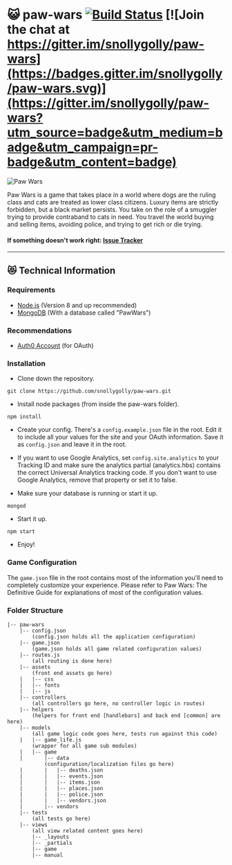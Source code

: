 # :smiley_cat: paw-wars [![Build Status](https://api.travis-ci.org/snollygolly/paw-wars.svg?branch=master)](https://travis-ci.org/snollygolly/paw-wars) [![Join the chat at https://gitter.im/snollygolly/paw-wars](https://badges.gitter.im/snollygolly/paw-wars.svg)](https://gitter.im/snollygolly/paw-wars?utm_source=badge&utm_medium=badge&utm_campaign=pr-badge&utm_content=badge)

![Paw Wars](https://raw.githubusercontent.com/snollygolly/paw-wars/master/assets/img/paw-wars-logo.png)

Paw Wars is a game that takes place in a world where dogs are the ruling class and cats are treated as lower class citizens. Luxury items are strictly forbidden, but a black market persists. You take on the role of a smuggler trying to provide contraband to cats in need. You travel the world buying and selling items, avoiding police, and trying to get rich or die trying.

#### If something doesn't work right: [Issue Tracker](https://github.com/snollygolly/paw-wars/issues/new)

---
## :heart_eyes_cat: Technical Information

### Requirements
* [Node.js](https://nodejs.org/en/) (Version 8 and up recommended)
* [MongoDB](https://www.mongodb.com/) (With a database called "PawWars")

### Recommendations
* [Auth0 Account](https://auth0.com/) (for OAuth)

### Installation

* Clone down the repository.
```
git clone https://github.com/snollygolly/paw-wars.git
```

* Install node packages (from inside the paw-wars folder).
```
npm install
```

* Create your config.  There's a `config.example.json` file in the root.  Edit it to include all your values for the site and your OAuth information.  Save it as `config.json` and leave it in the root.

* If you want to use Google Analytics, set `config.site.analytics` to your Tracking ID and make sure the analytics partial (analytics.hbs) contains the correct Universal Analytics tracking code.  If you don't want to use Google Analytics, remove that property or set it to false.

* Make sure your database is running or start it up.
```
mongod
```

* Start it up.
```
npm start
```

* Enjoy!

### Game Configuration

The `game.json` file in the root contains most of the information you'll need to completely customize your experience.  Please refer to Paw Wars: The Definitive Guide for explanations of most of the configuration values.

### Folder Structure

```
|-- paw-wars
    |-- config.json
		(config.json holds all the application configuration)
    |-- game.json
		(game.json holds all game related configuration values)
    |-- routes.js
		(all routing is done here)
    |-- assets
		(front end assets go here)
    |   |-- css
    |   |-- fonts
    |   |-- js
    |-- controllers
		(all controllers go here, no controller logic in routes)
    |-- helpers
		(helpers for front end [handlebars] and back end [common] are here)
    |-- models
		(all game logic code goes here, tests run against this code)
    |   |-- game_life.js
		(wrapper for all game sub modules)
    |   |-- game
    |       |-- data
			(configuration/localization files go here)
    |       |   |-- deaths.json
    |       |   |-- events.json
    |       |   |-- items.json
    |       |   |-- places.json
    |       |   |-- police.json
    |       |   |-- vendors.json
    |       |-- vendors
    |-- tests
		(all tests go here)
    |-- views
		(all view related content goes here)
        |-- _layouts
        |-- _partials
        |-- game
        |-- manual
```
